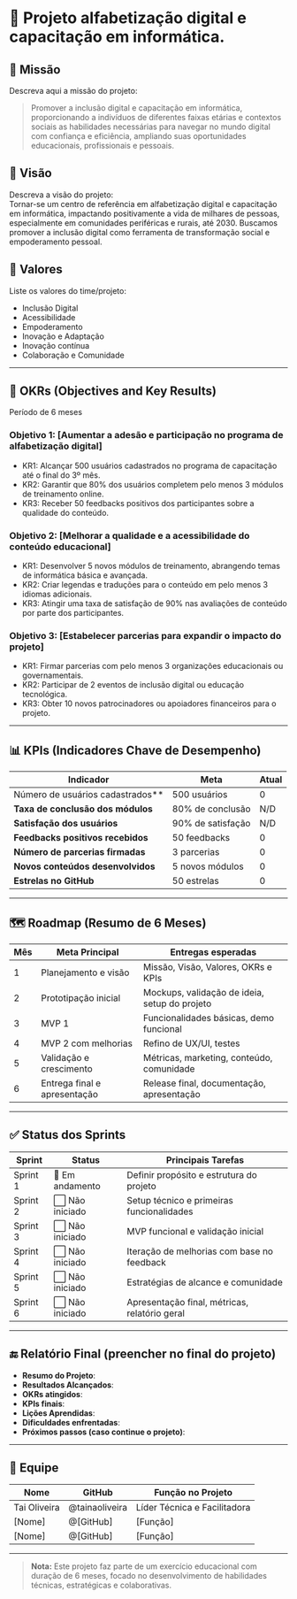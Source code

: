 # 🌟 Projeto alfabetização digital e capacitação em informática.

## 🧭 Missão
Descreva aqui a missão do projeto:  
> Promover a inclusão digital e capacitação em informática, proporcionando a indivíduos de diferentes faixas etárias e contextos sociais as habilidades necessárias para navegar no mundo digital com confiança e eficiência, ampliando suas oportunidades educacionais, profissionais e pessoais.

## 🔭 Visão
Descreva a visão do projeto:  
Tornar-se um centro de referência em alfabetização digital e capacitação em informática, impactando positivamente a vida de milhares de pessoas, especialmente em comunidades periféricas e rurais, até 2030. Buscamos promover a inclusão digital como ferramenta de transformação social e empoderamento pessoal.

## 🧱 Valores
Liste os valores do time/projeto:
- Inclusão Digital
- Acessibilidade
- Empoderamento
- Inovação e Adaptação
- Inovação contínua
- Colaboração e Comunidade

---

## 🎯 OKRs (Objectives and Key Results)
Período de 6 meses

### Objetivo 1: [Aumentar a adesão e participação no programa de alfabetização digital]
- KR1: Alcançar 500 usuários cadastrados no programa de capacitação até o final do 3º mês.
- KR2: Garantir que 80% dos usuários completem pelo menos 3 módulos de treinamento online.
- KR3: Receber 50 feedbacks positivos dos participantes sobre a qualidade do conteúdo.

### Objetivo 2: [Melhorar a qualidade e a acessibilidade do conteúdo educacional]
- KR1: Desenvolver 5 novos módulos de treinamento, abrangendo temas de informática básica e avançada.
- KR2: Criar legendas e traduções para o conteúdo em pelo menos 3 idiomas adicionais.
- KR3: Atingir uma taxa de satisfação de 90% nas avaliações de conteúdo por parte dos participantes.

### Objetivo 3: [Estabelecer parcerias para expandir o impacto do projeto]
- KR1: Firmar parcerias com pelo menos 3 organizações educacionais ou governamentais.
- KR2: Participar de 2 eventos de inclusão digital ou educação tecnológica.
- KR3: Obter 10 novos patrocinadores ou apoiadores financeiros para o projeto.

---

## 📊 KPIs (Indicadores Chave de Desempenho)
|     Indicador                     | Meta                  | Atual |
|------------------------------------|---------------------|-----------|
|  Número de usuários cadastrados** | 500 usuários        | 0         |
| **Taxa de conclusão dos módulos**  | 80% de conclusão    | N/D       |
| **Satisfação dos usuários**        | 90% de satisfação   | N/D       |
| **Feedbacks positivos recebidos**  | 50 feedbacks        | 0         |
| **Número de parcerias firmadas**   | 3 parcerias         | 0         |
| **Novos conteúdos desenvolvidos**  | 5 novos módulos     | 0         |
| **Estrelas no GitHub**             | 50 estrelas         | 0         |



---

## 🗺️ Roadmap (Resumo de 6 Meses)

| Mês | Meta Principal                         | Entregas esperadas                             |
|-----|-----------------------------------------|------------------------------------------------|
| 1   | Planejamento e visão                    | Missão, Visão, Valores, OKRs e KPIs            |
| 2   | Prototipação inicial                    | Mockups, validação de ideia, setup do projeto  |
| 3   | MVP 1                                   | Funcionalidades básicas, demo funcional        |
| 4   | MVP 2 com melhorias                     | Refino de UX/UI, testes                        |
| 5   | Validação e crescimento                 | Métricas, marketing, conteúdo, comunidade      |
| 6   | Entrega final e apresentação            | Release final, documentação, apresentação      |

---

## ✅ Status dos Sprints

| Sprint | Status | Principais Tarefas                                  |
|--------|--------|------------------------------------------------------|
| Sprint 1 | 🔄 Em andamento | Definir propósito e estrutura do projeto         |
| Sprint 2 | ⬜️ Não iniciado | Setup técnico e primeiras funcionalidades        |
| Sprint 3 | ⬜️ Não iniciado | MVP funcional e validação inicial               |
| Sprint 4 | ⬜️ Não iniciado | Iteração de melhorias com base no feedback      |
| Sprint 5 | ⬜️ Não iniciado | Estratégias de alcance e comunidade             |
| Sprint 6 | ⬜️ Não iniciado | Apresentação final, métricas, relatório geral   |

---

## 🔚 Relatório Final (preencher no final do projeto)

- **Resumo do Projeto**:
- **Resultados Alcançados**:
- **OKRs atingidos**:
- **KPIs finais**:
- **Lições Aprendidas**:
- **Dificuldades enfrentadas**:
- **Próximos passos (caso continue o projeto)**:

---

## 👥 Equipe

| Nome | GitHub | Função no Projeto |
|------|--------|--------------------|
| Tai Oliveira | @tainaoliveira | Líder Técnica e Facilitadora |
| [Nome] | @[GitHub] | [Função] |
| [Nome] | @[GitHub] | [Função] |

---

> **Nota:** Este projeto faz parte de um exercício educacional com duração de 6 meses, focado no desenvolvimento de habilidades técnicas, estratégicas e colaborativas.



